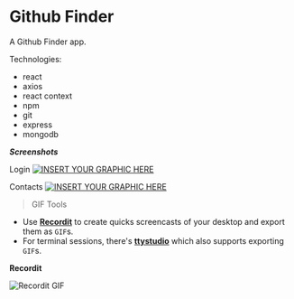 # Github Finder

A Github Finder app.

Technologies:

- react
- axios
- react context
- npm 
- git
- express
- mongodb

***Screenshots***

Login
[![INSERT YOUR GRAPHIC HERE](https://res.cloudinary.com/dscipfbfx/image/upload/v1589455929/Contact%20Keeper/Login.png)]()


Contacts
[![INSERT YOUR GRAPHIC HERE](https://res.cloudinary.com/dscipfbfx/image/upload/v1589455905/Contact%20Keeper/Contacts.png)]()



> GIF Tools

- Use <a href="http://recordit.co/" target="_blank">**Recordit**</a> to create quicks screencasts of your desktop and export them as `GIF`s.
- For terminal sessions, there's <a href="https://github.com/chjj/ttystudio" target="_blank">**ttystudio**</a> which also supports exporting `GIF`s.

**Recordit**

![Recordit GIF](http://g.recordit.co/iLN6A0vSD8.gif)

